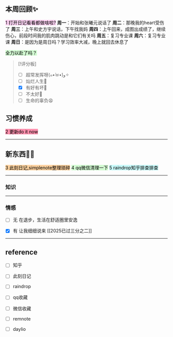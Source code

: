 ## 本周回顾✨
<mark style="background: #FFB8EBA6;">1 打开日记看看都做啥啦?</mark>
**周一**：开始和张曦元说话了
**周二**：那晚我的heart受伤了
**周三**：上午和史方宇说话，下午找我妈
**周四**：上午回来，成图出成绩了，继续伤心，前段时间我的肌肉跳动是和它们有关吗
**周五**：复习专业课
**周六**：复习专业课
**周日**：是因为是周日吗？学习效率大减，晚上就回去休息了


<mark style="background: #BBFABBA6;">全力以赴了吗？
</mark>
> [!评分板]
> - [ ] 超常发挥呀(๑•̀ㅂ•́)و✧
> - [ ] 灿烂人生🌊
> - [x] 有好有坏🥴
> - [ ] 不太好🫤
> - [ ] 生命的辜负😩

## 习惯养成
<mark style="background: #FF5582A6;">2 更新do it now</mark>


---

## 新东西👩‍🎓
<mark style="background: #FFB86CA6;">3 此刻日记,simplenote整理琐碎</mark>
<mark style="background: #BBFABBA6;">4 qq微信清理一下</mark>
<mark style="background: #ABF7F7A6;">5 raindrop知乎排查排查</mark>

---
### 知识





---
### 情感
- [ ] 无
在退步，生活在舒适圈里安逸
- [x] 有
让我细细说来
[[2025已过三分之二]]




---
## reference
- [ ] 知乎
- [ ] 此刻日记
- [ ] raindrop
- [ ] qq收藏
- [ ] 微信收藏
- [ ] remnote
- [ ] daylio




